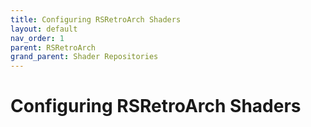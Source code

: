 ```yaml
---
title: Configuring RSRetroArch Shaders
layout: default
nav_order: 1
parent: RSRetroArch
grand_parent: Shader Repositories
---
```


# Configuring RSRetroArch Shaders